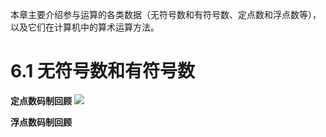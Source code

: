 本章主要介绍参与运算的各类数据（无符号数和有符号数、定点数和浮点数等），以及它们在计算机中的算术运算方法。

# 6.1 无符号数和有符号数



**定点数码制回顾**
![](https://raw.githubusercontent.com/Anlieh/PicBucket/master/202210122124614.png)

**浮点数码制回顾**
